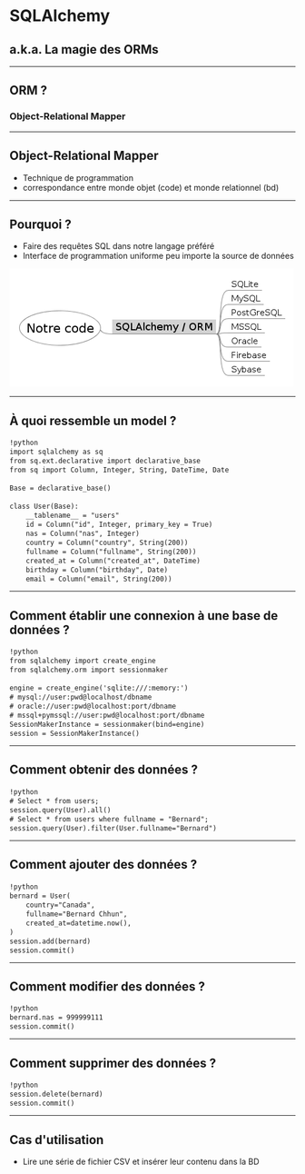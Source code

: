 # SQLAlchemy

## a.k.a. La magie des ORMs

---

## ORM ?

### Object-Relational Mapper

---

## Object-Relational Mapper

* Technique de programmation
* correspondance entre monde objet (code) et monde relationnel (bd)

---

## Pourquoi ?

* Faire des requêtes SQL dans notre langage préféré
* Interface de programmation uniforme peu importe la source de données

<img src="static/img/orm.png" alt="">

---

## À quoi ressemble un model ?

    !python
    import sqlalchemy as sq
    from sq.ext.declarative import declarative_base
    from sq import Column, Integer, String, DateTime, Date

    Base = declarative_base()

    class User(Base):
        __tablename__ = "users"
        id = Column("id", Integer, primary_key = True)
        nas = Column("nas", Integer)
        country = Column("country", String(200))
        fullname = Column("fullname", String(200))
        created_at = Column("created_at", DateTime)
        birthday = Column("birthday", Date)
        email = Column("email", String(200))

---

## Comment établir une connexion à une base de données ?

    !python
    from sqlalchemy import create_engine
    from sqlalchemy.orm import sessionmaker

    engine = create_engine('sqlite:///:memory:')
    # mysql://user:pwd@localhost/dbname
    # oracle://user:pwd@localhost:port/dbname
    # mssql+pymssql://user:pwd@localhost:port/dbname
    SessionMakerInstance = sessionmaker(bind=engine)
    session = SessionMakerInstance()

---

## Comment obtenir des données ?

    !python
    # Select * from users;
    session.query(User).all()
    # Select * from users where fullname = "Bernard";
    session.query(User).filter(User.fullname="Bernard")

---

## Comment ajouter des données ?

    !python
    bernard = User(
        country="Canada",
        fullname="Bernard Chhun",
        created_at=datetime.now(),
    )
    session.add(bernard)
    session.commit()


---

## Comment modifier des données ?

    !python
    bernard.nas = 999999111
    session.commit()

---

## Comment supprimer des données ?

    !python
    session.delete(bernard)
    session.commit()

---

## Cas d'utilisation

* Lire une série de fichier CSV et insérer leur contenu dans la BD